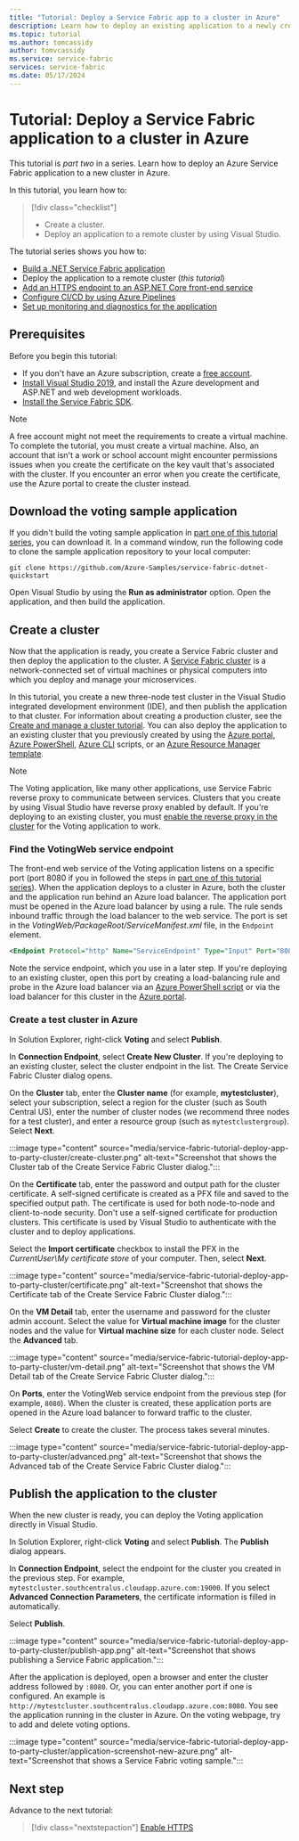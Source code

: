 ```yaml
---
title: "Tutorial: Deploy a Service Fabric app to a cluster in Azure"
description: Learn how to deploy an existing application to a newly created Azure Service Fabric cluster by using Visual Studio.
ms.topic: tutorial
ms.author: tomcassidy
author: tomvcassidy
ms.service: service-fabric
services: service-fabric
ms.date: 05/17/2024
---
```


# Tutorial: Deploy a Service Fabric application to a cluster in Azure

This tutorial is *part two* in a series. Learn how to deploy an Azure Service Fabric application to a new cluster in Azure.

In this tutorial, you learn how to:
> [!div class="checklist"]
>
> * Create a cluster.
> * Deploy an application to a remote cluster by using Visual Studio.

The tutorial series shows you how to:

* [Build a .NET Service Fabric application](service-fabric-tutorial-create-dotnet-app.md)
* Deploy the application to a remote cluster (*this tutorial*)
* [Add an HTTPS endpoint to an ASP.NET Core front-end service](service-fabric-tutorial-dotnet-app-enable-https-endpoint.md)
* [Configure CI/CD by using Azure Pipelines](service-fabric-tutorial-deploy-app-with-cicd-vsts.md)
* [Set up monitoring and diagnostics for the application](service-fabric-tutorial-monitoring-aspnet.md)

## Prerequisites

Before you begin this tutorial:

* If you don't have an Azure subscription, create a [free account](https://azure.microsoft.com/free/?WT.mc_id=A261C142F).
* [Install Visual Studio 2019](https://www.visualstudio.com/), and install the Azure development and ASP.NET and web development workloads.
* [Install the Service Fabric SDK](service-fabric-get-started.md).

> [!NOTE]
> A free account might not meet the requirements to create a virtual machine. To complete the tutorial, you must create a virtual machine. Also, an account that isn't a work or school account might encounter permissions issues when you create the certificate on the key vault that's associated with the cluster. If you encounter an error when you create the certificate, use the Azure portal to create the cluster instead.

## Download the voting sample application

If you didn't build the voting sample application in [part one of this tutorial series](service-fabric-tutorial-create-dotnet-app.md), you can download it. In a command window, run the following code to clone the sample application repository to your local computer:

```git
git clone https://github.com/Azure-Samples/service-fabric-dotnet-quickstart 
```

Open Visual Studio by using the **Run as administrator** option. Open the application, and then build the application.

## Create a cluster

Now that the application is ready, you create a Service Fabric cluster and then deploy the application to the cluster. A [Service Fabric cluster](./service-fabric-deploy-anywhere.md) is a network-connected set of virtual machines or physical computers into which you deploy and manage your microservices.

In this tutorial, you create a new three-node test cluster in the Visual Studio integrated development environment (IDE), and then publish the application to that cluster. For information about creating a production cluster, see the [Create and manage a cluster tutorial](service-fabric-tutorial-create-vnet-and-windows-cluster.md). You can also deploy the application to an existing cluster that you previously created by using the [Azure portal](https://portal.azure.com), [Azure PowerShell](./scripts/service-fabric-powershell-create-secure-cluster-cert.md), [Azure CLI](./scripts/cli-create-cluster.md) scripts, or an [Azure Resource Manager template](service-fabric-tutorial-create-vnet-and-windows-cluster.md).

> [!NOTE]
> The Voting application, like many other applications, use Service Fabric reverse proxy to communicate between services. Clusters that you create by using Visual Studio have reverse proxy enabled by default. If you're deploying to an existing cluster, you must [enable the reverse proxy in the cluster](service-fabric-reverseproxy-setup.md) for the Voting application to work.

### Find the VotingWeb service endpoint

The front-end web service of the Voting application listens on a specific port (port 8080 if you in followed the steps in [part one of this tutorial series](service-fabric-tutorial-create-dotnet-app.md)). When the application deploys to a cluster in Azure, both the cluster and the application run behind an Azure load balancer. The application port must be opened in the Azure load balancer by using a rule. The rule sends inbound traffic through the load balancer to the web service. The port is set in the *VotingWeb/PackageRoot/ServiceManifest.xml* file, in the `Endpoint` element.

```xml
<Endpoint Protocol="http" Name="ServiceEndpoint" Type="Input" Port="8080" />
```

Note the service endpoint, which you use in a later step. If you're deploying to an existing cluster, open this port by creating a load-balancing rule and probe in the Azure load balancer via an [Azure PowerShell script](./scripts/service-fabric-powershell-open-port-in-load-balancer.md) or via the load balancer for this cluster in the [Azure portal](https://portal.azure.com).

### Create a test cluster in Azure

In Solution Explorer, right-click **Voting** and select **Publish**.

In **Connection Endpoint**, select **Create New Cluster**. If you're deploying to an existing cluster, select the cluster endpoint in the list. The Create Service Fabric Cluster dialog opens.

On the **Cluster** tab, enter the **Cluster name** (for example, **mytestcluster**), select your subscription, select a region for the cluster (such as South Central US), enter the number of cluster nodes (we recommend three nodes for a test cluster), and enter a resource group (such as `mytestclustergroup`). Select **Next**.

:::image type="content" source="media/service-fabric-tutorial-deploy-app-to-party-cluster/create-cluster.png" alt-text="Screenshot that shows the Cluster tab of the Create Service Fabric Cluster dialog.":::

On the **Certificate** tab, enter the password and output path for the cluster certificate. A self-signed certificate is created as a PFX file and saved to the specified output path. The certificate is used for both node-to-node and client-to-node security. Don't use a self-signed certificate for production clusters. This certificate is used by Visual Studio to authenticate with the cluster and to deploy applications.

Select the **Import certificate** checkbox to install the PFX in the *CurrentUser\My certificate store* of your computer. Then, select **Next**.

:::image type="content" source="media/service-fabric-tutorial-deploy-app-to-party-cluster/certificate.png" alt-text="Screenshot that shows the Certificate tab of the Create Service Fabric Cluster dialog.":::

On the **VM Detail** tab, enter the username and password for the cluster admin account. Select the value for **Virtual machine image** for the cluster nodes and the value for **Virtual machine size** for each cluster node. Select the **Advanced** tab.

:::image type="content" source="media/service-fabric-tutorial-deploy-app-to-party-cluster/vm-detail.png" alt-text="Screenshot that shows the VM Detail tab of the Create Service Fabric Cluster dialog.":::

On **Ports**, enter the VotingWeb service endpoint from the previous step (for example, `8080`). When the cluster is created, these application ports are opened in the Azure load balancer to forward traffic to the cluster.

Select **Create** to create the cluster. The process takes several minutes.

:::image type="content" source="media/service-fabric-tutorial-deploy-app-to-party-cluster/advanced.png" alt-text="Screenshot that shows the Advanced tab of the Create Service Fabric Cluster dialog.":::

## Publish the application to the cluster

When the new cluster is ready, you can deploy the Voting application directly in Visual Studio.

In Solution Explorer, right-click **Voting** and select **Publish**. The **Publish** dialog appears.

In **Connection Endpoint**, select the endpoint for the cluster you created in the previous step. For example, `mytestcluster.southcentralus.cloudapp.azure.com:19000`. If you select **Advanced Connection Parameters**, the certificate information is filled in automatically.

Select **Publish**.

:::image type="content" source="media/service-fabric-tutorial-deploy-app-to-party-cluster/publish-app.png" alt-text="Screenshot that shows publishing a Service Fabric application.":::

After the application is deployed, open a browser and enter the cluster address followed by `:8080`. Or, you can enter another port if one is configured. An example is `http://mytestcluster.southcentralus.cloudapp.azure.com:8080`. You see the application running in the cluster in Azure. On the voting webpage, try to add and delete voting options.

:::image type="content" source="media/service-fabric-tutorial-deploy-app-to-party-cluster/application-screenshot-new-azure.png" alt-text="Screenshot that shows a Service Fabric voting sample.":::

## Next step

Advance to the next tutorial:
> [!div class="nextstepaction"]
> [Enable HTTPS](service-fabric-tutorial-dotnet-app-enable-https-endpoint.md)
